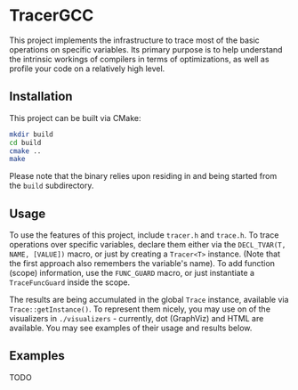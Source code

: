 # TracerGCC
This project implements the infrastructure to trace most of the basic operations on specific variables.
Its primary purpose is to help understand the intrinsic workings of compilers in terms of optimizations, as well as profile your code on a relatively high level.

## Installation
This project can be built via CMake:
```bash
mkdir build
cd build
cmake ..
make
```
Please note that the binary relies upon residing in and being started
from the `build` subdirectory.

## Usage
To use the features of this project, include `tracer.h` and `trace.h`.
To trace operations over specific variables, declare them either via
the `DECL_TVAR(T, NAME, [VALUE])` macro, or just by creating a
`Tracer<T>` instance. (Note that the first approach also remembers the 
variable's name). To add function (scope) information, use the `FUNC_GUARD` macro, or just instantiate a `TraceFuncGuard` inside the
scope.

The results are being accumulated in the global `Trace` instance, available via `Trace::getInstance()`. To represent them nicely, you may use on of the visualizers in `./visualizers` - currently, dot (GraphViz) and HTML are available. You may see examples of their usage and results below.

## Examples
TODO
